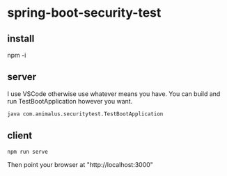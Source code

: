 # spring-boot-security-test

## install

npm -i

## server

I use VSCode otherwise use whatever means you have. You can build and run TestBootApplication however you want.

```sh
java com.animalus.securitytest.TestBootApplication
```


## client

```sh
npm run serve
```

Then point your browser at "http://localhost:3000"
